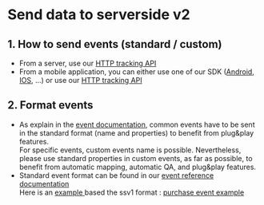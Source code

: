 # Send data to serverside v2

## 1. How to send events (standard / custom)

* From a server, use our [HTTP tracking API](https://community.commandersact.com/platform-x/features/integrations/sources/sources-catalog/http-tracking-api)
* From a mobile application, you can either use one of our SDK ([Android](../../../../features/integrations/sources/sources-catalog/android.md), [IOS](../../../../features/integrations/sources/sources-catalog/ios.md), ...) or use our  [HTTP tracking API](https://community.commandersact.com/platform-x/features/integrations/sources/sources-catalog/http-tracking-api)

## 2. Format events

* As explain in the [event documentation](https://community.commandersact.com/platform-x/developers/tracking/about-events), common events have to be sent in the standard format (name and properties) to benefit from plug\&play features.\
  For specific events, custom events name is possible. Nevertheless, please use standard properties in custom events, as far as possible, to benefit from automatic mapping, automatic QA, and plug\&play features.
* Standard event format can be found in our [event reference documentation](https://community.commandersact.com/platform-x/developers/tracking/events-reference)\
  Here is an [example ](purchase-event-example-ssv1-to-ssv2.md)based the ssv1 format :  [purchase event example](purchase-event-example-ssv1-to-ssv2.md)
